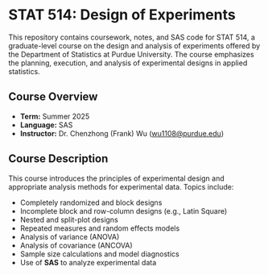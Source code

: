 # STAT 514: Design of Experiments

This repository contains coursework, notes, and SAS code for STAT 514, a graduate-level course on the design and analysis of experiments offered by the Department of Statistics at Purdue University. The course emphasizes the planning, execution, and analysis of experimental designs in applied statistics.

## Course Overview

- **Term:** Summer 2025  
- **Language:** SAS
- **Instructor:** Dr. Chenzhong (Frank) Wu ([wu1108@purdue.edu](mailto:wu1108@purdue.edu))

## Course Description

This course introduces the principles of experimental design and appropriate analysis methods for experimental data. Topics include:

- Completely randomized and block designs
- Incomplete block and row-column designs (e.g., Latin Square)
- Nested and split-plot designs
- Repeated measures and random effects models
- Analysis of variance (ANOVA)
- Analysis of covariance (ANCOVA)
- Sample size calculations and model diagnostics
- Use of **SAS** to analyze experimental data
